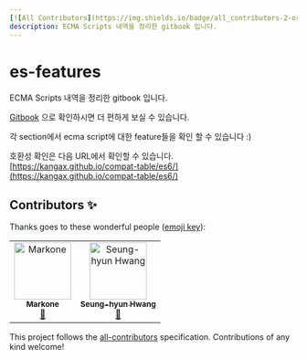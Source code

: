 ```yaml
---
[![All Contributors](https://img.shields.io/badge/all_contributors-2-orange.svg?style=flat-square)](#contributors) <br/>
description: ECMA Scripts 내역을 정리한 gitbook 입니다.
---
```


# es-features

ECMA Scripts 내역을 정리한 gitbook 입니다.

[Gitbook](https://app.gitbook.com/@es-features/s/features/) 으로 확인하시면 더 편하게 보실 수 있습니다.


각 section에서 ecma script에 대한 feature들을 확인 할 수 있습니다 :\) 

호환성 확인은 다음 URL에서 확인할 수 있습니다. [https://kangax.github.io/compat-table/es6/](https://kangax.github.io/compat-table/es6/)


## Contributors ✨

Thanks goes to these wonderful people ([emoji key](https://allcontributors.org/docs/en/emoji-key)):

<!-- ALL-CONTRIBUTORS-LIST:START - Do not remove or modify this section -->
<!-- prettier-ignore -->
<table>
  <tr>
    <td align="center"><a href="https://github.com/Jangharyeon"><img src="https://avatars3.githubusercontent.com/u/2783616?v=4" width="100px;" alt="Markone"/><br /><sub><b>Markone</b></sub></a><br /><a href="https://github.com/trustyoo86/es-features/commits?author=Jangharyeon" title="Documentation">📖</a></td>
    <td align="center"><a href="https://tmdgus0084.github.io"><img src="https://avatars1.githubusercontent.com/u/32220765?v=4" width="100px;" alt="Seung-hyun Hwang"/><br /><sub><b>Seung-hyun Hwang</b></sub></a><br /><a href="https://github.com/trustyoo86/es-features/commits?author=tmdgus0084" title="Documentation">📖</a></td>
  </tr>
</table>

<!-- ALL-CONTRIBUTORS-LIST:END -->

This project follows the [all-contributors](https://github.com/all-contributors/all-contributors) specification. Contributions of any kind welcome!
